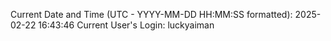 Current Date and Time (UTC - YYYY-MM-DD HH:MM:SS formatted): 2025-02-22 16:43:46
Current User's Login: luckyaiman
